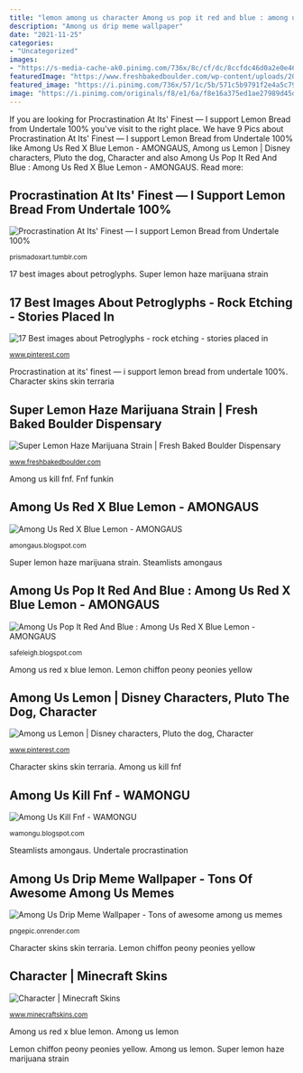 ```yaml
---
title: "lemon among us character Among us pop it red and blue : among us red x blue lemon"
description: "Among us drip meme wallpaper"
date: "2021-11-25"
categories:
- "Uncategorized"
images:
- "https://s-media-cache-ak0.pinimg.com/736x/8c/cf/dc/8ccfdc46d0a2e0e46176e062f7d038d5.jpg"
featuredImage: "https://www.freshbakedboulder.com/wp-content/uploads/2020/07/FreshBaked-SLH-hi-res-5-of-11.jpg"
featured_image: "https://i.pinimg.com/736x/57/1c/5b/571c5b9791f2e4a5c794ca221c00aa88.jpg"
image: "https://i.pinimg.com/originals/f8/e1/6a/f8e16a375ed1ae27989d45d23e3797ed.jpg"
---
```


If you are looking for Procrastination At Its&#039; Finest — I support Lemon Bread from Undertale 100% you've visit to the right place. We have 9 Pics about Procrastination At Its&#039; Finest — I support Lemon Bread from Undertale 100% like Among Us Red X Blue Lemon - AMONGAUS, Among us Lemon | Disney characters, Pluto the dog, Character and also Among Us Pop It Red And Blue : Among Us Red X Blue Lemon - AMONGAUS. Read more:

## Procrastination At Its&#039; Finest — I Support Lemon Bread From Undertale 100%

![Procrastination At Its&#039; Finest — I support Lemon Bread from Undertale 100%](https://64.media.tumblr.com/62c7ff2cd03d38c5d690f26bf11669eb/6d713393ead14d68-5e/s1280x1920/7ee8d203c3bf3356f666942978430a0a12e27028.jpg "Among us kill fnf")

<small>prismadoxart.tumblr.com</small>

17 best images about petroglyphs. Super lemon haze marijuana strain

## 17 Best Images About Petroglyphs - Rock Etching - Stories Placed In

![17 Best images about Petroglyphs - rock etching - stories placed in](https://s-media-cache-ak0.pinimg.com/736x/8c/cf/dc/8ccfdc46d0a2e0e46176e062f7d038d5.jpg "Steamlists amongaus")

<small>www.pinterest.com</small>

Procrastination at its&#039; finest — i support lemon bread from undertale 100%. Character skins skin terraria

## Super Lemon Haze Marijuana Strain | Fresh Baked Boulder Dispensary

![Super Lemon Haze Marijuana Strain | Fresh Baked Boulder Dispensary](https://www.freshbakedboulder.com/wp-content/uploads/2020/07/FreshBaked-SLH-hi-res-5-of-11.jpg "Character skins skin terraria")

<small>www.freshbakedboulder.com</small>

Among us kill fnf. Fnf funkin

## Among Us Red X Blue Lemon - AMONGAUS

![Among Us Red X Blue Lemon - AMONGAUS](https://i.pinimg.com/originals/f8/e1/6a/f8e16a375ed1ae27989d45d23e3797ed.jpg "Steamlists amongaus")

<small>amongaus.blogspot.com</small>

Super lemon haze marijuana strain. Steamlists amongaus

## Among Us Pop It Red And Blue : Among Us Red X Blue Lemon - AMONGAUS

![Among Us Pop It Red And Blue : Among Us Red X Blue Lemon - AMONGAUS](https://steamlists.com/wp-content/uploads/2020/11/among-us-why-you-never-trust-red-0-steamlists-com-ed2e2-e1605847418981.jpg "Among us red x blue lemon")

<small>safeleigh.blogspot.com</small>

Among us red x blue lemon. Lemon chiffon peony peonies yellow

## Among Us Lemon | Disney Characters, Pluto The Dog, Character

![Among us Lemon | Disney characters, Pluto the dog, Character](https://i.pinimg.com/736x/57/1c/5b/571c5b9791f2e4a5c794ca221c00aa88.jpg "Among us lemon")

<small>www.pinterest.com</small>

Character skins skin terraria. Among us kill fnf

## Among Us Kill Fnf - WAMONGU

![Among Us Kill Fnf - WAMONGU](https://i.pinimg.com/474x/4a/0e/65/4a0e655ecc4a2022b15179c324e51142.jpg "Fnf funkin")

<small>wamongu.blogspot.com</small>

Steamlists amongaus. Undertale procrastination

## Among Us Drip Meme Wallpaper - Tons Of Awesome Among Us Memes

![Among Us Drip Meme Wallpaper - Tons of awesome among us memes](https://funvizeo.com/media/memes/647fe80f60b64bd2/are-you-babe-youve-hardly-touched-your-among-drip-waffles-meme-cb6e137b3d3a2075-db71c23555f37c42.jpg "Among us red x blue lemon")

<small>pngepic.onrender.com</small>

Character skins skin terraria. Lemon chiffon peony peonies yellow

## Character | Minecraft Skins

![Character | Minecraft Skins](https://www.minecraftskins.com/uploads/preview-skins/2021/01/21/my-new-terraria-character-16454834.png?v302 "Steamlists amongaus")

<small>www.minecraftskins.com</small>

Among us red x blue lemon. Among us lemon

Lemon chiffon peony peonies yellow. Among us lemon. Super lemon haze marijuana strain
